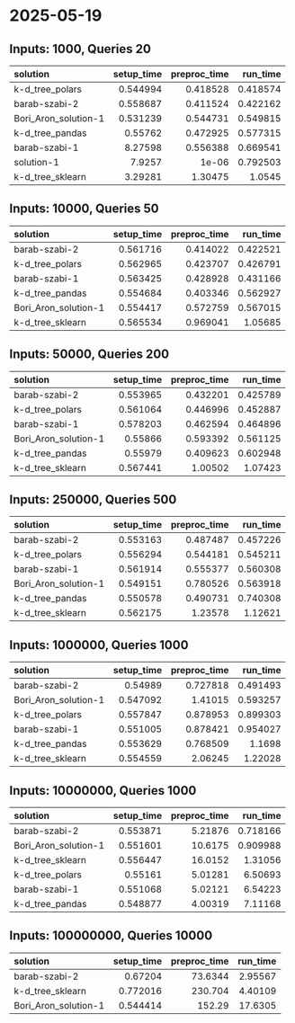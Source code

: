 # 2025-05-19

## Inputs: 1000, Queries 20

| solution             |   setup_time |   preproc_time |   run_time |
|:---------------------|-------------:|---------------:|-----------:|
| k-d_tree_polars      |     0.544994 |       0.418528 |   0.418574 |
| barab-szabi-2        |     0.558687 |       0.411524 |   0.422162 |
| Bori_Aron_solution-1 |     0.531239 |       0.544731 |   0.549815 |
| k-d_tree_pandas      |     0.55762  |       0.472925 |   0.577315 |
| barab-szabi-1        |     8.27598  |       0.556388 |   0.669541 |
| solution-1           |     7.9257   |       1e-06    |   0.792503 |
| k-d_tree_sklearn     |     3.29281  |       1.30475  |   1.0545   |

## Inputs: 10000, Queries 50

| solution             |   setup_time |   preproc_time |   run_time |
|:---------------------|-------------:|---------------:|-----------:|
| barab-szabi-2        |     0.561716 |       0.414022 |   0.422521 |
| k-d_tree_polars      |     0.562965 |       0.423707 |   0.426791 |
| barab-szabi-1        |     0.563425 |       0.428928 |   0.431166 |
| k-d_tree_pandas      |     0.554684 |       0.403346 |   0.562927 |
| Bori_Aron_solution-1 |     0.554417 |       0.572759 |   0.567015 |
| k-d_tree_sklearn     |     0.565534 |       0.969041 |   1.05685  |

## Inputs: 50000, Queries 200

| solution             |   setup_time |   preproc_time |   run_time |
|:---------------------|-------------:|---------------:|-----------:|
| barab-szabi-2        |     0.553965 |       0.432201 |   0.425789 |
| k-d_tree_polars      |     0.561064 |       0.446996 |   0.452887 |
| barab-szabi-1        |     0.578203 |       0.462594 |   0.464896 |
| Bori_Aron_solution-1 |     0.55866  |       0.593392 |   0.561125 |
| k-d_tree_pandas      |     0.55979  |       0.409623 |   0.602948 |
| k-d_tree_sklearn     |     0.567441 |       1.00502  |   1.07423  |

## Inputs: 250000, Queries 500

| solution             |   setup_time |   preproc_time |   run_time |
|:---------------------|-------------:|---------------:|-----------:|
| barab-szabi-2        |     0.553163 |       0.487487 |   0.457226 |
| k-d_tree_polars      |     0.556294 |       0.544181 |   0.545211 |
| barab-szabi-1        |     0.561914 |       0.555377 |   0.560308 |
| Bori_Aron_solution-1 |     0.549151 |       0.780526 |   0.563918 |
| k-d_tree_pandas      |     0.550578 |       0.490731 |   0.740308 |
| k-d_tree_sklearn     |     0.562175 |       1.23578  |   1.12621  |

## Inputs: 1000000, Queries 1000

| solution             |   setup_time |   preproc_time |   run_time |
|:---------------------|-------------:|---------------:|-----------:|
| barab-szabi-2        |     0.54989  |       0.727818 |   0.491493 |
| Bori_Aron_solution-1 |     0.547092 |       1.41015  |   0.593257 |
| k-d_tree_polars      |     0.557847 |       0.878953 |   0.899303 |
| barab-szabi-1        |     0.551005 |       0.878421 |   0.954027 |
| k-d_tree_pandas      |     0.553629 |       0.768509 |   1.1698   |
| k-d_tree_sklearn     |     0.554559 |       2.06245  |   1.22028  |

## Inputs: 10000000, Queries 1000

| solution             |   setup_time |   preproc_time |   run_time |
|:---------------------|-------------:|---------------:|-----------:|
| barab-szabi-2        |     0.553871 |        5.21876 |   0.718166 |
| Bori_Aron_solution-1 |     0.551601 |       10.6175  |   0.909988 |
| k-d_tree_sklearn     |     0.556447 |       16.0152  |   1.31056  |
| k-d_tree_polars      |     0.55161  |        5.01281 |   6.50693  |
| barab-szabi-1        |     0.551068 |        5.02121 |   6.54223  |
| k-d_tree_pandas      |     0.548877 |        4.00319 |   7.11168  |

## Inputs: 100000000, Queries 10000

| solution             |   setup_time |   preproc_time |   run_time |
|:---------------------|-------------:|---------------:|-----------:|
| barab-szabi-2        |     0.67204  |        73.6344 |    2.95567 |
| k-d_tree_sklearn     |     0.772016 |       230.704  |    4.40109 |
| Bori_Aron_solution-1 |     0.544414 |       152.29   |   17.6305  |